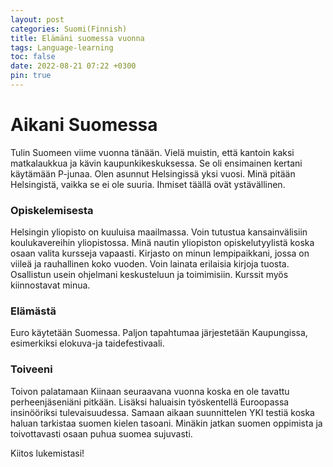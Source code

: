 ```yaml
---
layout: post
categories: Suomi(Finnish)
title: Elämäni suomessa vuonna
tags: Language-learning
toc: false
date: 2022-08-21 07:22 +0300
pin: true
---
```

# Aikani Suomessa
Tulin Suomeen viime vuonna tänään. Vielä muistin, että kantoin kaksi matkalaukkua ja kävin kaupunkikeskuksessa. Se oli ensimainen kertani käytämään P-junaa. Olen asunnut Helsingissä yksi vuosi. Minä pitään Helsingistä, vaikka se ei ole suuria. Ihmiset täällä ovät ystävällinen. 
### Opiskelemisesta
Helsingin yliopisto on kuuluisa maailmassa. Voin tutustua kansainvälisiin koulukavereihin yliopistossa. Minä nautin yliopiston opiskelutyylistä koska osaan valita kursseja vapaasti. Kirjasto on minun lempipaikkani, jossa on viileä ja rauhallinen koko vuoden. Voin lainata erilaisia kirjoja tuosta. Osallistun usein ohjelmani keskusteluun ja toimimisiin. Kurssit myös kiinnostavat minua.
### Elämästä
Euro käytetään Suomessa. Paljon tapahtumaa järjestetään Kaupungissa, esimerkiksi elokuva-ja taidefestivaali. 

### Toiveeni
Toivon palatamaan Kiinaan seuraavana vuonna koska en ole tavattu perheenjäseniäni pitkään. Lisäksi haluaisin työskentellä Euroopassa insinööriksi tulevaisuudessa. Samaan aikaan suunnittelen YKI testiä koska haluan tarkistaa suomen kielen tasoani. Minäkin jatkan suomen oppimista ja toivottavasti osaan puhua suomea sujuvasti.  

Kiitos lukemistasi!



